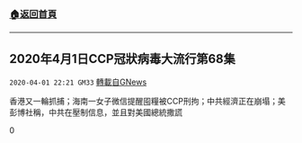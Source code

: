 ###  [:house:返回首頁](https://github.com/ourhimalayas/txt)
---

## 2020年4月1日CCP冠狀病毒大流行第68集
`2020-04-01 22:21 GM33` [轉載自GNews](https://gnews.org/zh-hant/159621/)

香港又一輪抓捕；海南一女子微信提醒囤糧被CCP刑拘；中共經濟正在崩塌；美彭博社稱，中共在壓制信息，並且對美國總統撒謊

0
